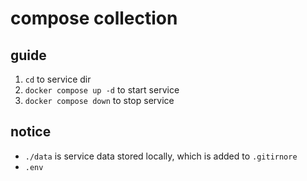 # compose collection

## guide

1. `cd` to service dir
2. `docker compose up -d` to start service
3. `docker compose down` to stop service

## notice

- `./data` is service data stored locally, which is added to `.gitirnore`
- `.env`
